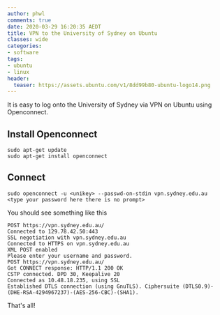 ```yaml
---
author: phwl
comments: true
date: 2020-03-29 16:20:35 AEDT
title: VPN to the University of Sydney on Ubuntu
classes: wide
categories:
- software
tags:
- ubuntu
- linux
header:
  teaser: https://assets.ubuntu.com/v1/8dd99b80-ubuntu-logo14.png
---
```


It is easy to log onto the University of Sydney via VPN on Ubuntu using
Openconnect.

<!-- more -->

## Install Openconnect
```
sudo apt-get update
sudo apt-get install openconnect
```

## Connect

```
sudo openconnect -u <unikey> --passwd-on-stdin vpn.sydney.edu.au
<type your password here there is no prompt>
```

You should see something like this

```
POST https://vpn.sydney.edu.au/
Connected to 129.78.42.50:443
SSL negotiation with vpn.sydney.edu.au
Connected to HTTPS on vpn.sydney.edu.au
XML POST enabled
Please enter your username and password.
POST https://vpn.sydney.edu.au/
Got CONNECT response: HTTP/1.1 200 OK
CSTP connected. DPD 30, Keepalive 20
Connected as 10.48.18.235, using SSL
Established DTLS connection (using GnuTLS). Ciphersuite (DTLS0.9)-(DHE-RSA-4294967237)-(AES-256-CBC)-(SHA1).
```

That's all!

